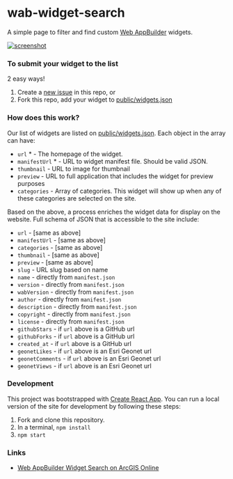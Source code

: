 # wab-widget-search
A simple page to filter and find custom [Web AppBuilder](https://developers.arcgis.com/web-appbuilder/) widgets. 

[![screenshot](https://i.imgur.com/sc9YTC2.png)](https://web-appbuilder-widget-search.surge.sh/)

### To submit your widget to the list

2 easy ways!

1. Create a [new issue](https://github.com/gavinr/wab-widget-search/issues/new) in this repo, or
2. Fork this repo, add your widget to [public/widgets.json](https://github.com/gavinr/wab-widget-search/blob/master/public/widgets.json)

### How does this work?

Our list of widgets are listed on [public/widgets.json](https://github.com/gavinr/wab-widget-search/blob/master/public/widgets.json). Each object in the array can have:

- `url` * - The homepage of the widget.
- `manifestUrl` * - URL to widget manifest file. Should be valid JSON.
- `thumbnail` - URL to image for thumbnail
- `preview` - URL to full application that includes the widget for preview purposes
- `categories` - Array of categories. This widget will show up when any of these categories are selected on the site.

Based on the above, a process enriches the widget data for display on the website. Full schema of JSON that is accessible to the site include:

- `url` - [same as above]
- `manifestUrl` - [same as above]
- `categories` - [same as above]
- `thumbnail` - [same as above]
- `preview` - [same as above]
- `slug` - URL slug based on name
- `name` - directly from `manifest.json`
- `version` - directly from `manifest.json`
- `wabVersion` - directly from `manifest.json`
- `author` - directly from `manifest.json`
- `description` - directly from `manifest.json`
- `copyright` - directly from `manifest.json`
- `license` - directly from `manifest.json`
- `githubStars` - if `url` above is a GitHub url
- `githubForks` - if `url` above is a GitHub url
- `created_at` - if `url` above is a GitHub url
- `geonetLikes` - if `url` above is an Esri Geonet url
- `geonetComments` - if `url` above is an Esri Geonet url
- `geonetViews` - if `url` above is an Esri Geonet url

### Development

This project was bootstrapped with [Create React App](https://github.com/facebook/create-react-app). You can run a local version of the site for development by following these steps:

1. Fork and clone this repository.
2. In a terminal, `npm install`
3. `npm start`


### Links

- [Web AppBuilder Widget Search on ArcGIS Online](https://www.arcgis.com/home/item.html?id=961cd43b032d4239b83aba605ac6553c)
